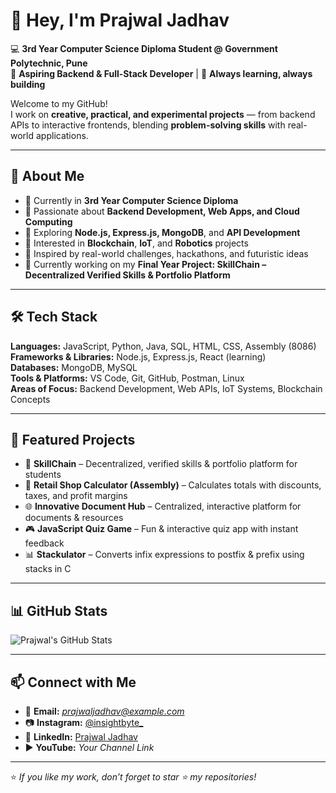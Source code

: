 # 👋 Hey, I'm Prajwal Jadhav  

💻 **3rd Year Computer Science Diploma Student @ Government Polytechnic, Pune**  
🚀 **Aspiring Backend & Full-Stack Developer** | 🎯 **Always learning, always building**  

Welcome to my GitHub!  
I work on **creative, practical, and experimental projects** — from backend APIs to interactive frontends, blending **problem-solving skills** with real-world applications.  

---

## 📌 About Me  
- 🔹 Currently in **3rd Year Computer Science Diploma**  
- 🔹 Passionate about **Backend Development, Web Apps, and Cloud Computing**  
- 🔹 Exploring **Node.js, Express.js, MongoDB**, and **API Development**  
- 🔹 Interested in **Blockchain**, **IoT**, and **Robotics** projects  
- 🔹 Inspired by real-world challenges, hackathons, and futuristic ideas  
- 🔹 Currently working on my **Final Year Project: SkillChain – Decentralized Verified Skills & Portfolio Platform**  

---

## 🛠 Tech Stack  
**Languages:** JavaScript, Python, Java, SQL, HTML, CSS, Assembly (8086)  
**Frameworks & Libraries:** Node.js, Express.js, React (learning)  
**Databases:** MongoDB, MySQL  
**Tools & Platforms:** VS Code, Git, GitHub, Postman, Linux  
**Areas of Focus:** Backend Development, Web APIs, IoT Systems, Blockchain Concepts  

---

## 📂 Featured Projects  
- 🔐 **SkillChain** – Decentralized, verified skills & portfolio platform for students  
- 📝 **Retail Shop Calculator (Assembly)** – Calculates totals with discounts, taxes, and profit margins  
- 🌐 **Innovative Document Hub** – Centralized, interactive platform for documents & resources  
- 🎮 **JavaScript Quiz Game** – Fun & interactive quiz app with instant feedback  
- 📊 **Stackulator** – Converts infix expressions to postfix & prefix using stacks in C  

---

## 📊 GitHub Stats  
![Prajwal's GitHub Stats](https://github-readme-stats.vercel.app/api?username=Prajwal&show_icons=true&theme=radical)  

---

## 📫 Connect with Me  
- 📧 **Email:** *prajwaljadhav@example.com*  
- 📷 **Instagram:** [@insightbyte_](https://instagram.com/insightbyte_)  
- 💼 **LinkedIn:** [Prajwal Jadhav](https://linkedin.com/in/prajwal-jadhav)  
- ▶️ **YouTube:** *Your Channel Link*  

---

⭐ *If you like my work, don’t forget to star ⭐ my repositories!*  
